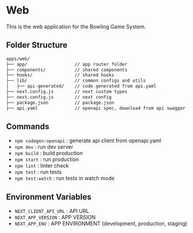 # Web

This is the web application for the Bowling Game System.

## Folder Structure

```md
apps/web/
├── app/                  // app router folder
├── components/           // shared components
├── hooks/                // shared hooks
├── lib/                  // common configs and utils
│   ├── api-generated/    // code generated from api.yaml
├── next.config.js        // next custom types
├── next.config.js        // next config
├── package.json          // package.json
├── api.yaml              // openapi spec, download from api swagger
```

## Commands

- `npm codegen:openapi` : generate api client from openapi.yaml
- `npm dev`             : run dev server
- `npm build`           : build production
- `npm start`           : run production
- `npm lint`            : linter check
- `npm test`            : run tests
- `npm test:watch`      : run tests in watch mode

## Environment Variables

- `NEXT_CLIENT_API_URL`      : API URL
- `NEXT_APP_VERSION`         : APP VERSION
- `NEXT_APP_ENV`             : APP ENVIRONMENT (development, production, staging)
